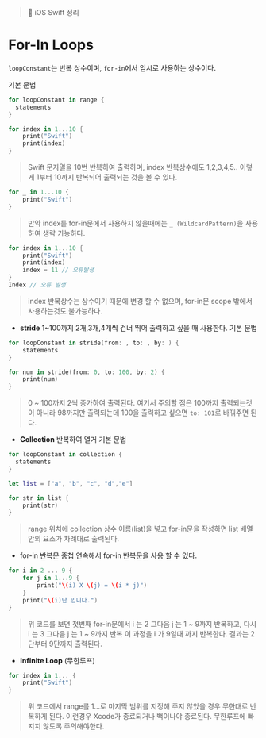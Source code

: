> 📝 iOS Swift 정리 


# For-In Loops
`loopConstant`는 반복 상수이며, `for-in`에서 임시로 사용하는 상수이다.

기본 문법
```swift   
for loopConstant in range {
  statements
}
```

```swift   
for index in 1...10 {
    print("Swift")
    print(index)
}
```
> Swift 문자열을 10번 반복하여 출력하며, index 반복상수에도 1,2,3,4,5.. 이렇게 1부터 10까지 반복되어 출력되는 것을 볼 수 있다.

```swift   
for _ in 1...10 {
    print("Swift")
}
```
> 만약 index를 for-in문에서 사용하지 않을때에는 `_ (WildcardPattern)`을 사용하여 생략 가능하다.

```swift   
for index in 1...10 {
    print("Swift")
    print(index)
    index = 11 // 오류발생
}
Index // 오류 발생
```
> index 반복상수는 상수이기 때문에 변경 할 수 없으며,  for-in문 scope 밖에서 사용하는것도 불가능하다.

- **stride**
1~100까지 2개,3개,4개씩 건너 뛰어 출력하고 싶을 때 사용한다. 
기본 문법 
```swift
for loopConstant in stride(from: , to: , by: ) {
    statements
}
```
```swift
for num in stride(from: 0, to: 100, by: 2) {
    print(num)
}
```
> 0 ~ 100까지 2씩 증가하여 출력된다. 여기서 주의할 점은 100까지 출력되는것이 아니라 98까지만 출력되는데 100을 출력하고 싶으면 `to: 101`로 바꿔주면 된다.

- **Collection** 반복하여 열거
기본 문법
```swift   
for loopConstant in collection {
  statements
}
```
```swift
let list = ["a", "b", "c", "d","e"]

for str in list {
    print(str)
}
```
> range 위치에 collection 상수 이름(list)을 넣고 for-in문을 작성하면 list 배열 안의 요소가 차례대로 출력된다.

- for-in 반복문 중첩
연속해서 for-in 반복문을 사용 할 수 있다.
```swift
for i in 2 ... 9 {
    for j in 1...9 {
        print("\(i) X \(j) = \(i * j)")
    }
    print("\(i)단 입니다.")
}
```
> 위 코드를 보면 첫번째 for-in문에서 i 는 2 그다음 j 는 1 ~ 9까지 반복하고, 다시 i 는 3 그다음 j 는 1 ~ 9까지 반복 이 과정을 i 가 9일때 까지 반복한다. 결과는 2단부터 9단까지 출력된다.

- **Infinite Loop** (무한루프)
```swift   
for index in 1... {
    print("Swift")
}
```
> 위 코드에서 range를 1...로  마지막 범위를 지정해 주지 않았을 경우 무한대로 반복하게 된다. 이런경우 Xcode가 종료되거나 뻑이나야 종료된다. 무한루프에 빠지지 않도록 주의해야한다.

